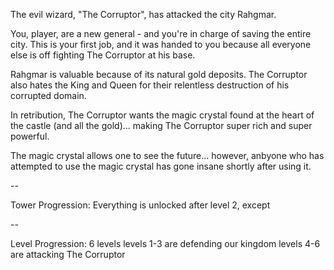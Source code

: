 The evil wizard, "The Corruptor", has attacked the city Rahgmar.

You, player, are a new general - and you're in charge of saving the entire city. This is your first job, and it was handed to you because all everyone else is off fighting The Corruptor at his base.

Rahgmar is valuable because of its natural gold deposits. The Corruptor also hates the King and Queen for their relentless destruction of his corrupted domain.

In retribution, The Corruptor wants the magic crystal found at the heart of the castle (and all the gold)... making The Corruptor super rich and super powerful.

The magic crystal allows one to see the future... however, anbyone who has attempted to use the magic crystal has gone insane shortly after using it.

--

Tower Progression:
Everything is unlocked after level 2, except

-- 

Level Progression:
6 levels
levels 1-3 are defending our kingdom
levels 4-6 are attacking The Corruptor



